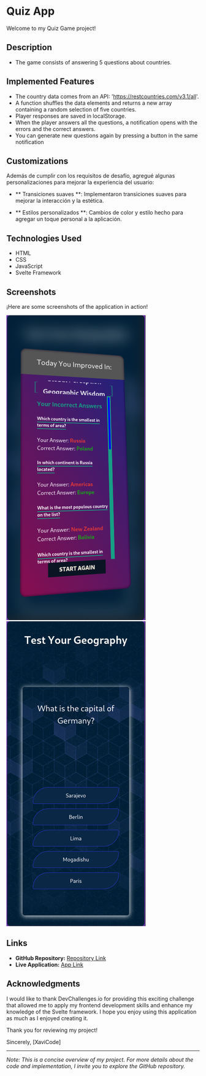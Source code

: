 # Quiz App

Welcome to my Quiz Game project!

## Description

- The game consists of answering 5 questions about countries.

## Implemented Features

- The country data comes from an API: 'https://restcountries.com/v3.1/all'.
- A function shuffles the data elements and returns a new array containing a random selection of five countries.
- Player responses are saved in localStorage.
- When the player answers all the questions, a notification opens with the errors and the correct answers.
- You can generate new questions again by pressing a button in the same notification

## Customizations

Además de cumplir con los requisitos de desafío, agregué algunas personalizaciones para mejorar la experiencia del usuario:

- ** Transiciones suaves **: Implementaron transiciones suaves para mejorar la interacción y la estética.

- ** Estilos personalizados **: Cambios de color y estilo hecho para agregar un toque personal a la aplicación.

## Technologies Used

- HTML
- CSS
- JavaScript
- Svelte Framework

## Screenshots

¡Here are some screenshots of the application in action!

![Screenshots 1](/src/assets/one.png)
![Screenshots 2](/src/assets/two.png)

## Links

- **GitHub Repository:** [Repository Link](https://github.com/xabi1000/quix)
- **Live Application:** [App Link](https://todo-challenge-io.netlify.app/)

## Acknowledgments

I would like to thank DevChallenges.io for providing this exciting challenge that allowed me to apply my frontend development skills and enhance my knowledge of the Svelte framework. I hope you enjoy using this application as much as I enjoyed creating it.

Thank you for reviewing my project!

Sincerely,
[XaviCode]

---

_Note: This is a concise overview of my project. For more details about the code and implementation, I invite you to explore the GitHub repository._
